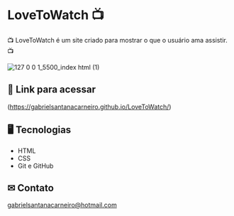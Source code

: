 # LoveToWatch 📺

📺 LoveToWatch é um site criado para mostrar o que o usuário ama assistir. 📺


![127 0 0 1_5500_index html (1)](https://user-images.githubusercontent.com/108038950/192828161-06e48675-bcdf-4470-b537-daec970932f7.png)

## 🔗 Link para acessar

(https://gabrielsantanacarneiro.github.io/LoveToWatch/)

## 🖥 Tecnologias 

- HTML
- CSS
- Git e GitHub

## ✉ Contato

gabrielsantanacarneiro@hotmail.com
